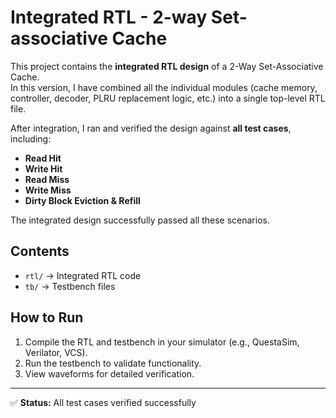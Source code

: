 # Integrated RTL - 2-way Set-associative Cache

This project contains the **integrated RTL design** of a 2-Way Set-Associative Cache.  
In this version, I have combined all the individual modules (cache memory, controller, decoder, PLRU replacement logic, etc.) into a single top-level RTL file.  

After integration, I ran and verified the design against **all test cases**, including:
- **Read Hit**
- **Write Hit**
- **Read Miss**
- **Write Miss**
- **Dirty Block Eviction & Refill**

The integrated design successfully passed all these scenarios.

## Contents
- `rtl/` → Integrated RTL code  
- `tb/` → Testbench files  

## How to Run
1. Compile the RTL and testbench in your simulator (e.g., QuestaSim, Verilator, VCS).  
2. Run the testbench to validate functionality.  
3. View waveforms for detailed verification.  

---
✅ **Status:** All test cases verified successfully
